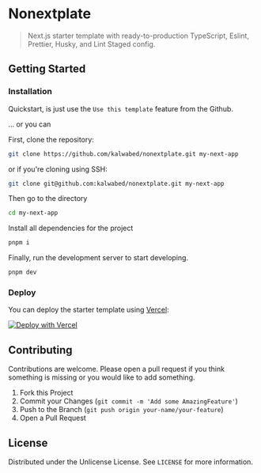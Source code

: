 # Nonextplate

> Next.js starter template with ready-to-production TypeScript, Eslint, Prettier, Husky, and Lint Staged config.

<!-- GETTING STARTED -->

## Getting Started

### Installation

Quickstart, is just use the `Use this template` feature from the Github.

... or you can

First, clone the repository:

```bash
git clone https://github.com/kalwabed/nonextplate.git my-next-app
```

or if you're cloning using SSH:

```bash
git clone git@github.com:kalwabed/nonextplate.git my-next-app
```

Then go to the directory

```bash
cd my-next-app
```

Install all dependencies for the project

```bash
pnpm i
```

Finally, run the development server to start developing.

```bash
pnpm dev
```

### Deploy

You can deploy the starter template using [Vercel](https://vercel.com):

[![Deploy with Vercel](https://vercel.com/button)](https://vercel.com/import/project?template=https://github.com/kalwabed/nonextplate)

<!-- CONTRIBUTING -->

## Contributing

Contributions are welcome. Please open a pull request if you think something is missing or you would like to add something.

1. Fork this Project
2. Commit your Changes (`git commit -m 'Add some AmazingFeature'`)
3. Push to the Branch (`git push origin your-name/your-feature`)
4. Open a Pull Request

<!-- LICENSE -->

## License

Distributed under the Unlicense License. See `LICENSE` for more information.

